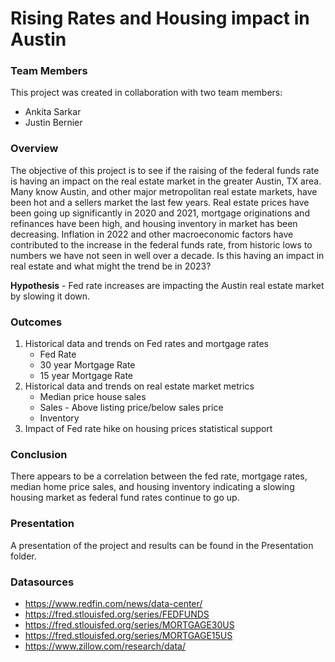 # Rising Rates and Housing impact in Austin

### Team Members   
This project was created in collaboration with two team members: 
* Ankita Sarkar    
* Justin Bernier    

###  Overview
The objective of this project is to see if the raising of the federal funds rate is having an impact on the real estate market in the greater Austin, TX area. Many know Austin, and other major metropolitan real estate markets, have been hot and a sellers market the last few years. Real estate prices have been going up significantly in 2020 and 2021, mortgage originations and refinances have been high, and housing inventory in market has been decreasing. Inflation in 2022 and other macroeconomic factors have contributed to the increase in the federal funds rate, from historic lows to numbers we have not seen in well over a decade.  Is this having an impact in real estate and what might the trend be in 2023?  

**Hypothesis**  - Fed rate increases are impacting the Austin real estate market by slowing it down. 

###  Outcomes
1.  Historical data and trends on Fed rates and mortgage rates
    * Fed Rate
    * 30 year Mortgage Rate
    * 15 year Mortgage Rate
2.  Historical data and trends on real estate market metrics
    * Median price house sales
    * Sales - Above listing price/below sales price
    * Inventory
3.  Impact of Fed rate hike on housing prices statistical support

###  Conclusion
There appears to be a correlation between the fed rate, mortgage rates, median home price sales, and housing inventory indicating a slowing housing market as federal fund rates continue to go up. 

### Presentation
A presentation of the project and results can be found in the Presentation folder.

### Datasources
* https://www.redfin.com/news/data-center/
* https://fred.stlouisfed.org/series/FEDFUNDS
* https://fred.stlouisfed.org/series/MORTGAGE30US
* https://fred.stlouisfed.org/series/MORTGAGE15US
* https://www.zillow.com/research/data/
